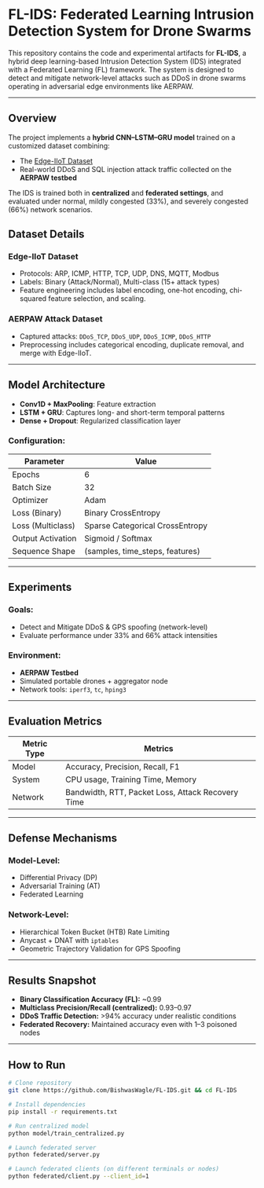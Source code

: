 # FL-IDS: Federated Learning Intrusion Detection System for Drone Swarms

This repository contains the code and experimental artifacts for **FL-IDS**, a hybrid deep learning-based Intrusion Detection System (IDS) integrated with a Federated Learning (FL) framework. The system is designed to detect and mitigate network-level attacks such as DDoS in drone swarms operating in adversarial edge environments like AERPAW.

---

## Overview

The project implements a **hybrid CNN–LSTM–GRU model** trained on a customized dataset combining:
- The [Edge-IIoT Dataset](https://www.kaggle.com/datasets/sibasispradhan/edge-iiotset-dataset)
- Real-world DDoS and SQL injection attack traffic collected on the **AERPAW testbed**

The IDS is trained both in **centralized** and **federated settings**, and evaluated under normal, mildly congested (33%), and severely congested (66%) network scenarios.


## Dataset Details

### Edge-IIoT Dataset
- Protocols: ARP, ICMP, HTTP, TCP, UDP, DNS, MQTT, Modbus
- Labels: Binary (Attack/Normal), Multi-class (15+ attack types)
- Feature engineering includes label encoding, one-hot encoding, chi-squared feature selection, and scaling.

### AERPAW Attack Dataset
- Captured attacks: `DDoS_TCP`, `DDoS_UDP`, `DDoS_ICMP`, `DDoS_HTTP`
- Preprocessing includes categorical encoding, duplicate removal, and merge with Edge-IIoT.

---

## Model Architecture

- **Conv1D + MaxPooling**: Feature extraction
- **LSTM + GRU**: Captures long- and short-term temporal patterns
- **Dense + Dropout**: Regularized classification layer

### Configuration:
| Parameter              | Value           |
|------------------------|-----------------|
| Epochs                 | 6               |
| Batch Size             | 32              |
| Optimizer              | Adam            |
| Loss (Binary)          | Binary CrossEntropy |
| Loss (Multiclass)      | Sparse Categorical CrossEntropy |
| Output Activation      | Sigmoid / Softmax |
| Sequence Shape         | (samples, time_steps, features) |

---

## Experiments

### Goals:
- Detect and Mitigate DDoS & GPS spoofing (network-level)
- Evaluate performance under 33% and 66% attack intensities

### Environment:
- **AERPAW Testbed**
- Simulated portable drones + aggregator node
- Network tools: `iperf3`, `tc`, `hping3`

---

## Evaluation Metrics

| Metric Type   | Metrics                        |
|---------------|--------------------------------|
| Model         | Accuracy, Precision, Recall, F1 |
| System        | CPU usage, Training Time, Memory |
| Network       | Bandwidth, RTT, Packet Loss, Attack Recovery Time |

---

## Defense Mechanisms

### Model-Level:
- Differential Privacy (DP)
- Adversarial Training (AT)
- Federated Learning

### Network-Level:
- Hierarchical Token Bucket (HTB) Rate Limiting
- Anycast + DNAT with `iptables`
- Geometric Trajectory Validation for GPS Spoofing

---

## Results Snapshot

- **Binary Classification Accuracy (FL):** ~0.99
- **Multiclass Precision/Recall (centralized):** 0.93–0.97
- **DDoS Traffic Detection:** >94% accuracy under realistic conditions
- **Federated Recovery:** Maintained accuracy even with 1–3 poisoned nodes

---

## How to Run

```bash
# Clone repository
git clone https://github.com/BishwasWagle/FL-IDS.git && cd FL-IDS

# Install dependencies
pip install -r requirements.txt

# Run centralized model
python model/train_centralized.py

# Launch federated server
python federated/server.py

# Launch federated clients (on different terminals or nodes)
python federated/client.py --client_id=1